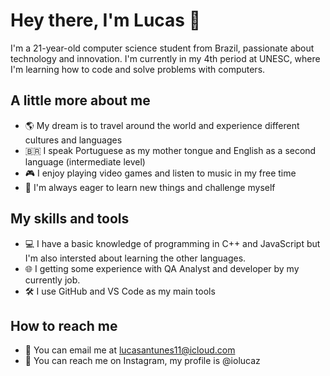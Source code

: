# Hey there, I'm Lucas 👋

I'm a 21-year-old computer science student from Brazil, passionate about technology and innovation. I'm currently in my 4th period at UNESC, where I'm learning how to code and solve problems with computers. 

## A little more about me

- 🌎 My dream is to travel around the world and experience different cultures and languages
- 🇧🇷 I speak Portuguese as my mother tongue and English as a second language (intermediate level)
- 🎮 I enjoy playing video games and listen to music in my free time
- 🚀 I'm always eager to learn new things and challenge myself

## My skills and tools

- 💻 I have a basic knowledge of programming in C++ and JavaScript but I'm also intersted about learning the other languages.
- 🌐 I getting some experience with QA Analyst and developer by my currently job.
- 🛠️ I use GitHub and VS Code as my main tools

## How to reach me

- 📧 You can email me at lucasantunes11@icloud.com
- 💬 You can reach me on Instagram, my profile is @iolucaz

